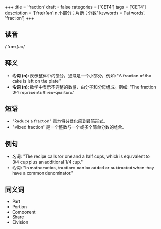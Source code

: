 +++
title = 'fraction'
draft = false
categories = ['CET4']
tags = ['CET4']
description = '[ˈfræk∫ən] n.小部分；片断；分数'
keywords = ['ai words', 'fraction']
+++

## 读音
/ˈfrækʃən/

## 释义
- **名词 (n)**: 表示整体中的部分，通常是一个小部分。例如: "A fraction of the cake is left on the plate."
- **名词 (n)**: 数学中表示不完整的数量，由分子和分母组成。例如: "The fraction 3/4 represents three-quarters."

## 短语
- "Reduce a fraction" 意为将分数化简到最简形式。
- "Mixed fraction" 是一个整数与一个或多个简单分数的组合。

## 例句
- 名词: "The recipe calls for one and a half cups, which is equivalent to 3/4 cup plus an additional 1/4 cup."
- 名词: "In mathematics, fractions can be added or subtracted when they have a common denominator."

## 同义词
- Part
- Portion
- Component
- Share
- Division
